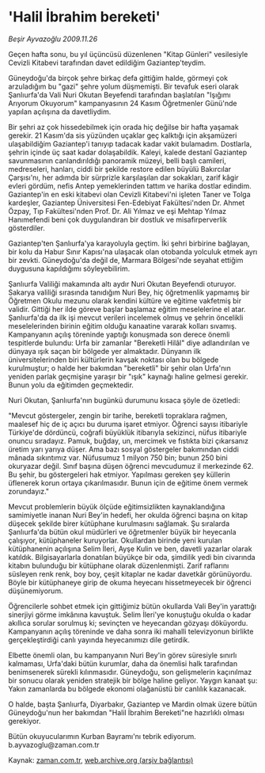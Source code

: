 # 'Halil İbrahim bereketi'

*Beşir Ayvazoğlu 2009.11.26*

<tr><td class="metin" colspan="2" style="padding-top: 20px; padding-left: 5px; ">Geçen hafta sonu, bu yıl üçüncüsü düzenlenen "Kitap Günleri" vesilesiyle Cevizli Kitabevi tarafından davet edildiğim Gaziantep'teydim.</td></tr><tr><td class="metin" colspan="2" style="padding-top: 20px; padding-left: 5px; "><p>Güneydoğu'da birçok şehre birkaç defa gittiğim halde, görmeyi çok arzuladığım bu "gazi" şehre yolum düşmemişti. Bir tevafuk eseri olarak Şanlıurfa'da Vali Nuri Okutan Beyefendi tarafından başlatılan "Işığımı Arıyorum Okuyorum" kampanyasının 24 Kasım Öğretmenler Günü'nde yapılan açılışına da davetliydim.
<p>Bir şehri az çok hissedebilmek için orada hiç değilse bir hafta yaşamak gerekir. 21 Kasım'da sis yüzünden uçaklar geç kalktığı için akşamüzeri ulaşabildiğim Gaziantep'i tanıyıp tadacak kadar vakit bulamadım. Dostlarla, şehrin içinde üç saat kadar dolaşabildik. Kaleyi, kalede destanî Gaziantep savunmasının canlandırıldığı panoramik müzeyi, belli başlı camileri, medreseleri, hanları, ciddi bir şekilde restore edilen büyülü Bakırcılar Çarşısı'nı, her adımda bir sürprizle karşılaşılan dar sokakları, zarif kâgir evleri gördüm, nefis Antep yemeklerinden tattım ve harika dostlar edindim. Gaziantep'in en eski kitabevi olan Cevizli Kitabevi'ni işleten Taner ve Tolga kardeşler, Gaziantep Üniversitesi Fen-Edebiyat Fakültesi'nden Dr. Ahmet Özpay, Tıp Fakültesi'nden Prof. Dr. Ali Yılmaz ve eşi Mehtap Yılmaz Hanımefendi beni çok duygulandıran bir dostluk ve misafirperverlik gösterdiler.
<p>Gaziantep'ten Şanlıurfa'ya karayoluyla geçtim. İki şehri birbirine bağlayan, bir kolu da Habur Sınır Kapısı'na ulaşacak olan otobanda yolculuk etmek ayrı bir zevkti. Güneydoğu'da değil de, Marmara Bölgesi'nde seyahat ettiğim duygusuna kapıldığımı söyleyebilirim.
<p>Şanlıurfa Valiliği makamında altı aydır Nuri Okutan Beyefendi oturuyor. Sakarya valiliği sırasında tanıdığım Nuri Bey, hiç öğretmenlik yapmamış bir Öğretmen Okulu mezunu olarak kendini kültüre ve eğitime vakfetmiş bir validir. Gittiği her ilde göreve başlar başlamaz eğitim meselelerine el atar. Şanlıurfa'da da ilk işi mevcut verileri incelemek olmuş ve şehrin öncelikli meselelerinden birinin eğitim olduğu kanaatine vararak kolları sıvamış. Kampanyanın açılış töreninde yaptığı konuşmada son derece önemli tespitlerde bulundu: Urfa bir zamanlar "Bereketli Hilâl" diye adlandırılan ve dünyaya ışık saçan bir bölgede yer almaktadır. Dünyanın ilk üniversitelerinden biri kültürlerin kavşak noktası olan bu bölgede kurulmuştur; o halde her bakımdan "bereketli" bir şehir olan Urfa'nın yeniden parlak geçmişine yaraşır bir "ışık" kaynağı haline gelmesi gerekir. Bunun yolu da eğitimden geçmektedir.
<p>Nuri Okutan, Şanlıurfa'nın bugünkü durumunu kısaca şöyle de özetledi:
<p>"Mevcut göstergeler, zengin bir tarihe, bereketli topraklara rağmen, maalesef hiç de iç açıcı bu duruma işaret etmiyor. Öğrenci sayısı itibariyle Türkiye'de dördüncü, coğrafi büyüklük itibarıyla sekizinci, nüfus itibariyle onuncu sıradayız. Pamuk, buğday, un, mercimek ve fıstıkta bizi çıkarsanız üretim yarı yarıya düşer. Ama bazı sosyal göstergeler bakımından ciddi mânada sıkıntımız var. Nüfusumuz 1 milyon 750 bin; bunun 250 bini okuryazar değil. Sınıf başına düşen öğrenci mevcudumuz il merkezinde 62. Bu şehir, bu göstergeleri hak etmiyor. Yapılması gereken şey küllerin üflenerek korun ortaya çıkarılmasıdır. Bunun için de eğitime önem vermek zorundayız."
<p>Mevcut problemlerin büyük ölçüde eğitimsizlikten kaynaklandığına samimiyetle inanan Nuri Bey'in hedefi, her okulda öğrenci başına on kitap düşecek şekilde birer kütüphane kurulmasını sağlamak. Şu sıralarda Şanlıurfa'da bütün okul müdürleri ve öğretmenler büyük bir heyecanla çalışıyor, kütüphaneler kuruyorlar. Okullardan birinde yeni kurulan kütüphanenin açılışına Selim İleri, Ayşe Kulin ve ben, davetli yazarlar olarak katıldık. Bilgisayarlarla donatılan büyükçe bir oda, şimdilik yedi bin civarında kitabın bulunduğu bir kütüphane olarak düzenlenmişti. Zarif raflarını süsleyen renk renk, boy boy, çeşit kitaplar ne kadar davetkâr görünüyordu. Böyle bir kütüphaneye girip de okuma heyecanı hissetmeyecek bir öğrenci düşünemiyorum.
<p>Öğrencilerle sohbet etmek için gittiğimiz bütün okullarda Vali Bey'in yarattığı sinerjiyi görme imkânına kavuştuk. Selim İleri'ye konuştuğu okulda o kadar akıllıca sorular sorulmuş ki; sevinçten ve heyecandan gözyaşı döküyordu. Kampanyanın açılış töreninde ve daha sonra iki mahalli televizyonun birlikte gerçekleştirdiği canlı yayında heyecanımızı dile getirdik.
<p>Elbette önemli olan, bu kampanyanın Nuri Bey'in görev süresiyle sınırlı kalmaması, Urfa'daki bütün kurumlar, daha da önemlisi halk tarafından benimsenerek sürekli kılınmasıdır. Güneydoğu, son gelişmelerin kaçınılmaz bir sonucu olarak yeniden stratejik bir bölge haline geliyor. Yaygın kanaat şu: Yakın zamanlarda bu bölgede ekonomi olağanüstü bir canlılık kazanacak.
<p>O halde, başta Şanlıurfa, Diyarbakır, Gaziantep ve Mardin olmak üzere bütün Güneydoğu'nun her bakımdan "Halil İbrahim Bereketi"ne hazırlıklı olması gerekiyor.
<p>Bütün okuyucularımın Kurban Bayramı'nı tebrik ediyorum. b.ayvazoglu@zaman.com.tr <br/></p></p></p></p></p></p></p></p></p></p></p></td></tr>

Kaynak: [zaman.com.tr](http://zaman.com.tr/yazar.do?yazino=920201), [web.archive.org (arşiv bağlantısı)](http://web.archive.org/web/20100131135805/http://www.zaman.com.tr:80/yazar.do?yazino=920201)
